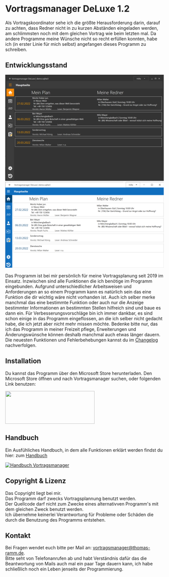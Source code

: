 # Vortragsmanager DeLuxe 1.2

Als Vortragskoordinator sehe ich die größte Herausforderung darin, darauf zu achten, dass Redner nicht in zu kurzen Abständen eingeladen werden, am schlimmsten noch mit dem gleichen Vortrag wie beim letzten mal.
Da andere Programme meine Wünsche nicht so recht erfüllen konnten, 
habe ich (in erster Linie für mich selbst) angefangen dieses Programm zu schreiben. 

## Entwicklungsstand

![Startseite](docs/images/Hauptseite.png)
![Startseite](docs/images/HauptseiteHell.png)

Das Programm ist bei mir persönlich für meine Vortragsplanung seit 2019 im Einsatz. Inzwischen sind alle Funktionen die ich benötige im Programm eingebunden.
Aufgrund unterschiedlicher Arbeitsweisen und Anforderungen an so einem Programm kann es natürlich sein das eine Funktion die dir wichtig wäre nicht vorhanden ist.
Auch ich selber merke manchmal das eine bestimmte Funktion oder auch nur die Anzeige bestimmter Informationen an bestimmten Stellen hilfreich sind und baue es dann ein.
Für Verbesserungsvorschläge bin ich immer dankbar, es sind schon einige in das Programm eingeflossen, an die ich selber nicht gedacht habe, die ich jetzt aber nicht mehr missen möchte.
Bedenke bitte nur, das ich das Programm in meiner Freizeit pflege, Erweiterungen und Änderungswünsche können deshalb manchmal auch etwas länger dauern.
Die neuesten Funktionen und Fehlerbehebungen kannst du im [Changelog](Changelog.md) nachverfolgen.

## Installation

Du kannst das Programm über den Microsoft Store herunterladen.
Den Microsoft Store öffnen und nach Vortragsmanager suchen, oder folgenden Link benutzen:

<a href="//www.microsoft.com/store/apps/9P4DT3VQLP3H?cid=storebadge&ocid=badge">
<img src="https://developer.microsoft.com/store/badges/images/German_get-it-from-MS.png" style="width: 284px; height: 104px;"/>
</a>

## Handbuch

Ein Ausfühliches Handbuch, in dem alle Funktionen erklärt werden findst du hier:
zum [Handbuch](https://thomasramm.github.io/Vortragsmanager/)

[![Handbuch Vortragsmanager](https://img.shields.io/badge/Handbuch-Vortragsmanager-blue?style=for-the-badge)](https://thomasramm.github.io/Vortragsmanager/)

## Copyright & Lizenz

Das Copyright liegt bei mir.   
Das Programm darf zwecks Vortragsplannung benutzt werden.  
Der Quellcode darf nicht zum Zwecke eines alternativven Programm's mit dem gleichen Zweck benutzt werden.  
Ich übernehme keinerlei Verantwortung für Probleme oder Schäden die durch die Benutzung des Programms entstehen.

## Kontakt

Bei Fragen wendet euch bitte per Mail an: vortragsmanager@thomas-ramm.de.  
Bitte seht von Telefonanrufen ab und habt Verständnis dafür das die Beantwortung von Mails auch mal ein paar Tage dauern kann,
ich habe schließlich noch ein Leben jenseits der Programmierung.
